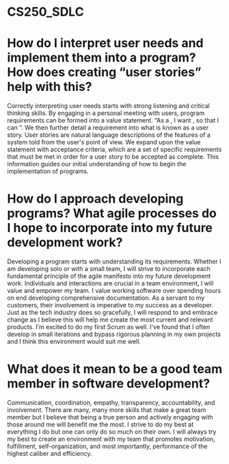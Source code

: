 # CS250_SDLC


# How do I interpret user needs and implement them into a program? How does creating “user stories” help with this?
Correctly interpreting user needs starts with strong listening and critical thinking skills.  By engaging in a personal meeting with users, program requirements can be formed into a value statement.  “As a <role>, I want <a feature>, so that I can <accomplish something >”.  We then further detail a requirement into what is known as a user story.  User stories are natural language descriptions of the features of a system told from the user's point of view.  We expand upon the value statement with acceptance criteria, which are a set of specific requirements that must be met in order for a user story to be accepted as complete.  This information guides our initial understanding of how to begin the implementation of programs.  

# How do I approach developing programs? What agile processes do I hope to incorporate into my future development work?
Developing a program starts with understanding its requirements.  Whether I am developing solo or with a small team, I will strive to incorporate each fundamental principle of the agile manifesto into my future development work.  Individuals and interactions are crucial in a team environment, I will value and empower my team.  I value working software over spending hours on end developing comprehensive documentation.  As a servant to my customers, their involvement is imperative to my success as a developer.  Just as the tech industry does so gracefully, I will respond to and embrace change as I believe this will help me create the most current and relevant products.  I'm excited to do my first Scrum as well.  I've found that I often develop in small iterations and bypass rigorous planning in my own projects and I think this environment would suit me well.  

# What does it mean to be a good team member in software development?

Communication, coordination, empathy, transparency, accountability, and involvement.  There are many, many more skills that make a great team member but I believe that being a true person and actively engaging with those around me will benefit me the most.  I strive to do my best at everything I do but one can only do so much on their own.  I will always try my best to create an environment with my team that promotes motivation, fulfillment, self-organization, and most importantly, performance of the highest caliber and efficiency.       
